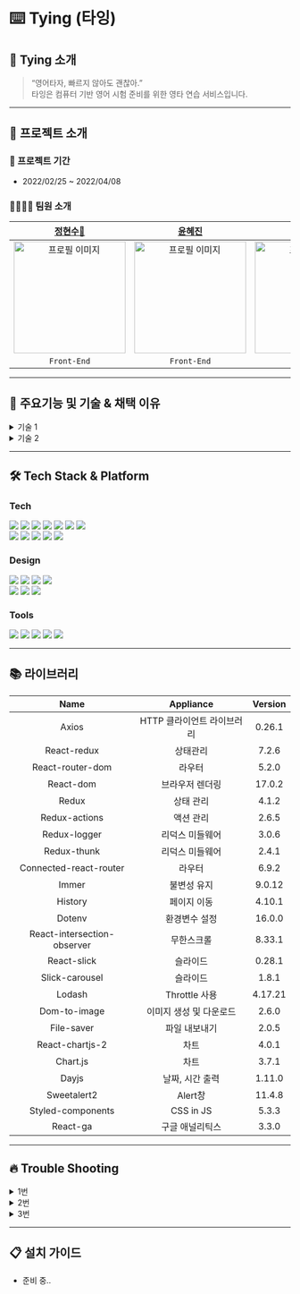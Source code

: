 ⌨️ Tying (타잉)
=============
## 🙌 Tying 소개
>“영어타자, 빠르지 않아도 괜찮아.”
<br>타잉은 컴퓨터 기반 영어 시험 준비를 위한 영타 연습 서비스입니다.

* * *

## 📣 프로젝트 소개
### 📆 프로젝트 기간
- 2022/02/25 ~ 2022/04/08

### 👨‍💻👩‍💻 팀원 소개
|                                                         [정현수🔰](https://github.com/ricky0813)                                            |                                                         [윤혜진](https://github.com/hyejin4169)                                                          |                                                      [김기덕](https://github.com/nikemaniaa1987)                                                       |                                                                                                            
| :----------------------------------------------------------------------------------------------------------------------------------------------------: | :----------------------------------------------------------------------------------------------------------------------------------------------------: | :---------------------------------------------------------------------------------------------------------------------------------------------------: |
| <img src="https://imagedelivery.net/v7-TZByhOiJbNM9RaUdzSA/719da9c7-f9fd-4150-60c5-c54cdf3d9b00/public" alt="프로필 이미지" width="200px"/> |  <img src="https://imagedelivery.net/v7-TZByhOiJbNM9RaUdzSA/fc3eb0a5-5c66-451a-f7c5-0ab0fdc61200/public" alt="프로필 이미지" width="200px"/> | <img src="https://imagedelivery.net/v7-TZByhOiJbNM9RaUdzSA/df1fa9e2-6f31-47da-9924-02e02a9b4000/public" alt="프로필 이미지" width="200px" /> |
|                                                                      `Front-End`                                               |                                                                      `Front-End`                                                                       |                                                                      `Front-End`                                                                          |


* * *

## 💎 주요기능 및 기술 & 채택 이유
<details>
<summary>기술 1</summary>
- 준비 중..
</details>
<details>
<summary>기술 2</summary>
- 준비 중..
</details>

* * *

## 🛠 Tech Stack & Platform
### **Tech**
<p>
<img src="https://img.shields.io/badge/javascript-F7DF1E?style=for-the-badge&logo=javascript&logoColor=black">
<img src="https://img.shields.io/badge/html5-E34F26?style=for-the-badge&logo=html5&logoColor=white">
<img src="https://img.shields.io/badge/css-1572B6?style=for-the-badge&logo=css3&logoColor=white">
<img src="https://img.shields.io/badge/react-61DAFB?style=for-the-badge&logo=react&logoColor=black">
<img src="https://img.shields.io/badge/redux-764ABC?style=for-the-badge&logo=react&logoColor=black">
<img src="https://img.shields.io/badge/axios-007CE2?style=for-the-badge&logo=axios&logoColor=white">
<img src="https://img.shields.io/badge/reactrouterdom-CA4245?style=for-the-badge&logo=reactrouterdom&logoColor=white">
</br>
<img src="https://img.shields.io/badge/styledcomponents-DB7093?style=for-the-badge&logo=styledcomponents&logoColor=white">
<img src="https://img.shields.io/badge/amazonaws-232F3E?style=for-the-badge&logo=amazonaws&logoColor=white">
<img src="https://img.shields.io/badge/amazons3-569A31?style=for-the-badge&logo=amazons3&logoColor=white"> 
<img src="https://img.shields.io/badge/route53-F7A81B?style=for-the-badge&logo=route53&logoColor=white">
<img src="https://img.shields.io/badge/cloudfront-04ACE6?style=for-the-badge&logo=cloudfront&logoColor=white">
<br>
</p>

### **Design**
<p>
<img src="https://img.shields.io/badge/Figma-F24E1E?style=for-the-badge&logo=Figma&logoColor=white"/>
<img src="https://img.shields.io/badge/Sketch-F7B500?style=for-the-badge&logo=Sketch&logoColor=white"/>
<img src="https://img.shields.io/badge/Adobe XD-FF61F6?style=for-the-badge&logo=Adobe XD&logoColor=white"/>
<img src="https://img.shields.io/badge/Adobe Illustrator-FF9A00?style=for-the-badge&logo=Adobe Illustrator&logoColor=white"/>
<br>
<img src="https://img.shields.io/badge/Adobe Photoshop-31A8FF?style=for-the-badge&logo=Adobe Photoshop&logoColor=white"/>
<img src="https://img.shields.io/badge/Adobe Premiere-9999FF?style=for-the-badge&logo=Adobe Premiere Pro&logoColor=white"/>
<img src="https://img.shields.io/badge/Adobe After Effects-9999FF?style=for-the-badge&logo=Adobe After Effects&logoColor=white"/>
<br>
</p>

### **Tools**
<p>
<img src="https://img.shields.io/badge/VSCode-007ACC?style=for-the-badge&logo=Visual Studio Code&logoColor=white"/>
<img src="https://img.shields.io/badge/googleanalytics-E37400?style=for-the-badge&logo=googleanalytics&logoColor=white">
<img src="https://img.shields.io/badge/Slack-4A154B?style=for-the-badge&logo=Slack&logoColor=white"/>
<img src="https://img.shields.io/badge/Git-F05032?style=for-the-badge&logo=Git&logoColor=white"/>
<img src="https://img.shields.io/badge/Github-181717?style=for-the-badge&logo=github&logoColor=white">
<br>
</p>



* * *

## 📚 라이브러리
|Name|Appliance|Version|
|:---:|:---:|:---:|
|Axios|HTTP 클라이언트 라이브러리|0.26.1|
|React-redux|상태관리|7.2.6|
|React-router-dom|라우터|5.2.0|
|React-dom|브라우저 렌더링|17.0.2|
|Redux|상태 관리|4.1.2|
|Redux-actions|액션 관리|2.6.5|
|Redux-logger|리덕스 미들웨어|3.0.6|
|Redux-thunk|리덕스 미들웨어|2.4.1|
|Connected-react-router|라우터|6.9.2|
|Immer|불변성 유지|9.0.12|
|History|페이지 이동|4.10.1|
|Dotenv|환경변수 설정|16.0.0|
|React-intersection-observer|무한스크롤|8.33.1|
|React-slick|슬라이드|0.28.1|
|Slick-carousel|슬라이드|1.8.1|
|Lodash|Throttle 사용|4.17.21|
|Dom-to-image|이미지 생성 및 다운로드|2.6.0|
|File-saver|파일 내보내기|2.0.5|
|React-chartjs-2|차트|4.0.1|
|Chart.js|차트|3.7.1|
|Dayjs|날짜, 시간 출력|1.11.0|
|Sweetalert2|Alert창|11.4.8|
|Styled-components|CSS in JS|5.3.3|
|React-ga|구글 애널리틱스|3.3.0|

* * *

## 🔥 Trouble Shooting
<details>
<summary>1번</summary>
- 준비 중..
</details>
<details>
<summary>2번</summary>
- 준비 중..
</details>
<details>
<summary>3번</summary>
- 준비 중..
</details>

* * *

## 📋 설치 가이드
- 준비 중..
